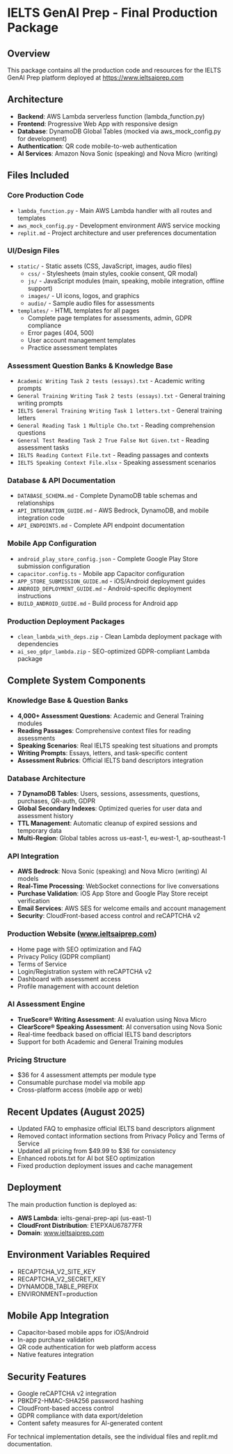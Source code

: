 # IELTS GenAI Prep - Final Production Package

## Overview
This package contains all the production code and resources for the IELTS GenAI Prep platform deployed at https://www.ieltsaiprep.com

## Architecture
- **Backend**: AWS Lambda serverless function (lambda_function.py)
- **Frontend**: Progressive Web App with responsive design
- **Database**: DynamoDB Global Tables (mocked via aws_mock_config.py for development)
- **Authentication**: QR code mobile-to-web authentication
- **AI Services**: Amazon Nova Sonic (speaking) and Nova Micro (writing)

## Files Included

### Core Production Code
- `lambda_function.py` - Main AWS Lambda handler with all routes and templates
- `aws_mock_config.py` - Development environment AWS service mocking
- `replit.md` - Project architecture and user preferences documentation

### UI/Design Files
- `static/` - Static assets (CSS, JavaScript, images, audio files)
  - `css/` - Stylesheets (main styles, cookie consent, QR modal)
  - `js/` - JavaScript modules (main, speaking, mobile integration, offline support)
  - `images/` - UI icons, logos, and graphics
  - `audio/` - Sample audio files for assessments
- `templates/` - HTML templates for all pages
  - Complete page templates for assessments, admin, GDPR compliance
  - Error pages (404, 500)
  - User account management templates
  - Practice assessment templates

### Assessment Question Banks & Knowledge Base
- `Academic Writing Task 2 tests (essays).txt` - Academic writing prompts
- `General Training Writing Task 2 tests (essays).txt` - General training writing prompts
- `IELTS General Training Writing Task 1 letters.txt` - General training letters
- `General Reading Task 1 Multiple Cho.txt` - Reading comprehension questions
- `General Test Reading Task 2 True False Not Given.txt` - Reading assessment tasks
- `IELTS Reading Context File.txt` - Reading passages and contexts
- `IELTS Speaking Context File.xlsx` - Speaking assessment scenarios

### Database & API Documentation
- `DATABASE_SCHEMA.md` - Complete DynamoDB table schemas and relationships
- `API_INTEGRATION_GUIDE.md` - AWS Bedrock, DynamoDB, and mobile integration code
- `API_ENDPOINTS.md` - Complete API endpoint documentation

### Mobile App Configuration
- `android_play_store_config.json` - Complete Google Play Store submission configuration
- `capacitor.config.ts` - Mobile app Capacitor configuration
- `APP_STORE_SUBMISSION_GUIDE.md` - iOS/Android deployment guides
- `ANDROID_DEPLOYMENT_GUIDE.md` - Android-specific deployment instructions
- `BUILD_ANDROID_GUIDE.md` - Build process for Android app

### Production Deployment Packages
- `clean_lambda_with_deps.zip` - Clean Lambda deployment package with dependencies
- `ai_seo_gdpr_lambda.zip` - SEO-optimized GDPR-compliant Lambda package

## Complete System Components

### Knowledge Base & Question Banks
- **4,000+ Assessment Questions**: Academic and General Training modules
- **Reading Passages**: Comprehensive context files for reading assessments  
- **Speaking Scenarios**: Real IELTS speaking test situations and prompts
- **Writing Prompts**: Essays, letters, and task-specific content
- **Assessment Rubrics**: Official IELTS band descriptors integration

### Database Architecture  
- **7 DynamoDB Tables**: Users, sessions, assessments, questions, purchases, QR-auth, GDPR
- **Global Secondary Indexes**: Optimized queries for user data and assessment history
- **TTL Management**: Automatic cleanup of expired sessions and temporary data
- **Multi-Region**: Global tables across us-east-1, eu-west-1, ap-southeast-1

### API Integration
- **AWS Bedrock**: Nova Sonic (speaking) and Nova Micro (writing) AI models
- **Real-Time Processing**: WebSocket connections for live conversations
- **Purchase Validation**: iOS App Store and Google Play Store receipt verification
- **Email Services**: AWS SES for welcome emails and account management
- **Security**: CloudFront-based access control and reCAPTCHA v2

### Production Website (www.ieltsaiprep.com)
- Home page with SEO optimization and FAQ
- Privacy Policy (GDPR compliant)
- Terms of Service 
- Login/Registration system with reCAPTCHA v2
- Dashboard with assessment access
- Profile management with account deletion

### AI Assessment Engine
- **TrueScore® Writing Assessment**: AI evaluation using Nova Micro
- **ClearScore® Speaking Assessment**: AI conversation using Nova Sonic
- Real-time feedback based on official IELTS band descriptors
- Support for both Academic and General Training modules

### Pricing Structure
- $36 for 4 assessment attempts per module type
- Consumable purchase model via mobile app
- Cross-platform access (mobile app or web)

## Recent Updates (August 2025)
- Updated FAQ to emphasize official IELTS band descriptors alignment
- Removed contact information sections from Privacy Policy and Terms of Service
- Updated all pricing from $49.99 to $36 for consistency
- Enhanced robots.txt for AI bot SEO optimization
- Fixed production deployment issues and cache management

## Deployment
The main production function is deployed as:
- **AWS Lambda**: ielts-genai-prep-api (us-east-1)
- **CloudFront Distribution**: E1EPXAU67877FR
- **Domain**: www.ieltsaiprep.com

## Environment Variables Required
- RECAPTCHA_V2_SITE_KEY
- RECAPTCHA_V2_SECRET_KEY
- DYNAMODB_TABLE_PREFIX
- ENVIRONMENT=production

## Mobile App Integration
- Capacitor-based mobile apps for iOS/Android
- In-app purchase validation
- QR code authentication for web platform access
- Native features integration

## Security Features
- Google reCAPTCHA v2 integration
- PBKDF2-HMAC-SHA256 password hashing
- CloudFront-based access control
- GDPR compliance with data export/deletion
- Content safety measures for AI-generated content

For technical implementation details, see the individual files and replit.md documentation.
